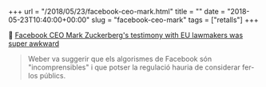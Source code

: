 +++
url = "/2018/05/23/facebook-ceo-mark.html"
title = ""
date = "2018-05-23T10:40:00+00:00"
slug = "facebook-ceo-mark"
tags = ["retalls"]
+++

📎 [Facebook CEO Mark Zuckerberg's testimony with EU lawmakers was super awkward](https://qz.com/1285608/facebook-ceo-mark-zuckerbergs-testimony-with-eu-lawmakers-was-super-awkward/)

> Weber va suggerir que els algorismes de Facebook són "incomprensibles" i que potser la regulació hauria de considerar fer-los públics.

